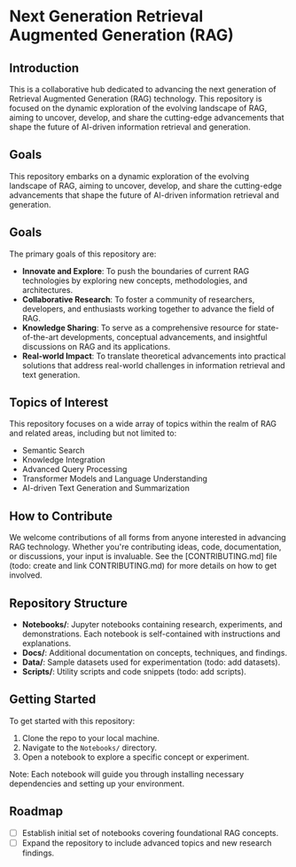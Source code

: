 # Next Generation Retrieval Augmented Generation (RAG)

## Introduction

This is a collaborative hub dedicated to advancing the next generation of Retrieval Augmented Generation (RAG) technology. This repository is focused on the dynamic exploration of the evolving landscape of RAG, aiming to uncover, develop, and share the cutting-edge advancements that shape the future of AI-driven information retrieval and generation.

## Goals
This repository embarks on a dynamic exploration of the evolving landscape of RAG, aiming to uncover, develop, and share the cutting-edge advancements that shape the future of AI-driven information retrieval and generation.

## Goals

The primary goals of this repository are:

- **Innovate and Explore**: To push the boundaries of current RAG technologies by exploring new concepts, methodologies, and architectures.
- **Collaborative Research**: To foster a community of researchers, developers, and enthusiasts working together to advance the field of RAG.
- **Knowledge Sharing**: To serve as a comprehensive resource for state-of-the-art developments, conceptual advancements, and insightful discussions on RAG and its applications.
- **Real-world Impact**: To translate theoretical advancements into practical solutions that address real-world challenges in information retrieval and text generation.

## Topics of Interest

This repository focuses on a wide array of topics within the realm of RAG and related areas, including but not limited to:

- Semantic Search
- Knowledge Integration
- Advanced Query Processing
- Transformer Models and Language Understanding
- AI-driven Text Generation and Summarization

## How to Contribute

We welcome contributions of all forms from anyone interested in advancing RAG technology. Whether you're contributing ideas, code, documentation, or discussions, your input is invaluable. See the [CONTRIBUTING.md] file (todo: create and link CONTRIBUTING.md) for more details on how to get involved.

## Repository Structure

- **Notebooks/**: Jupyter notebooks containing research, experiments, and demonstrations. Each notebook is self-contained with instructions and explanations.
- **Docs/**: Additional documentation on concepts, techniques, and findings.
- **Data/**: Sample datasets used for experimentation (todo: add datasets).
- **Scripts/**: Utility scripts and code snippets (todo: add scripts).

## Getting Started

To get started with this repository:

1. Clone the repo to your local machine.
2. Navigate to the `Notebooks/` directory.
3. Open a notebook to explore a specific concept or experiment.

Note: Each notebook will guide you through installing necessary dependencies and setting up your environment.

## Roadmap

- [ ] Establish initial set of notebooks covering foundational RAG concepts.
- [ ] Expand the repository to include advanced topics and new research findings.
